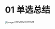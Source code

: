 

# 01 单选总结

<img src="C:\Users\Administrator\AppData\Roaming\Typora\typora-user-images\image-20250614120111501.png" alt="image-20250614120111501" style="zoom:50%;" />
